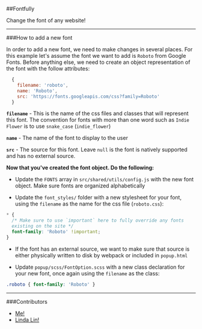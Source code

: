 ##Fontfully

Change the font of any website!

---

###How to add a new font

In order to add a new font, we need to make changes in several places. For this example
let's assume the font we want to add is `Roboto` from Google Fonts. Before anything else,
we need to create an object representation of the font with the follow attributes:

```javascript
  {
    filename: 'roboto',
    name: 'Roboto',
    src: 'https://fonts.googleapis.com/css?family=Roboto'
  }
```


**`filename`** - This is the name of the css files and classes that will represent this font.
The convention for fonts with more than one word such as `Indie Flower` is to use `snake_case`
(`indie_flower`)

**`name`** - The name of the font to display to the user

**`src`** - The source for this font. Leave `null` is the font is natively supported and has no
external source.


**Now that you've created the font object. Do the following:**

- Update the `FONTS` array in `src/shared/utils/config.js` with the new font object.
Make sure fonts are organized alphabetically

- Update the `font_styles/` folder with a new stylesheet for your font, using the `filename` as
the name for the css file (`roboto.css`):

```css
* {
  /* Make sure to use `important` here to fully override any fonts
  existing on the site */
  font-family: 'Roboto' !important;
}
```

- If the font has an external source, we want to make sure that source is either
physically written to disk by webpack or included in `popup.html`

- Update `popup/scss/FontOption.scss` with a new class declaration for your new font, once again
using the `filename` as the class:

```css
.roboto { font-family: 'Roboto' }
```

---


###Contributors

- [Me!](http://johnnyji.com)
- [Linda Lin!](https://ca.linkedin.com/in/lindasyl)
